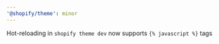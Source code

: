 ```yaml
---
'@shopify/theme': minor
---
```


Hot-reloading in `shopify theme dev` now supports `{% javascript %}` tags
